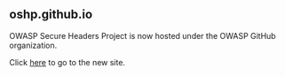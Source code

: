 ## oshp.github.io

OWASP Secure Headers Project is now hosted under the OWASP GitHub organization.

Click [here](https://owasp.org/www-project-secure-headers) to go to the new site.


